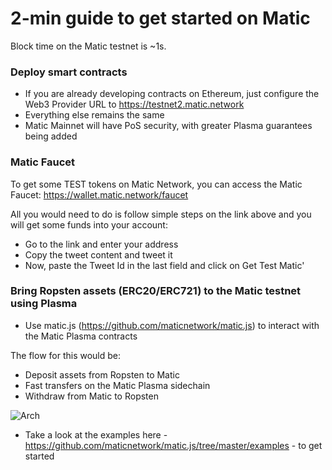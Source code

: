 # 2-min guide to get started on Matic

Block time on the Matic testnet is ~1s.

### Deploy smart contracts

* If you are already developing contracts on Ethereum, just configure the Web3 Provider URL to https://testnet2.matic.network
* Everything else remains the same
* Matic Mainnet will have PoS security, with greater Plasma guarantees being added

### Matic Faucet

To get some TEST tokens on Matic Network, you can access the Matic Faucet: https://wallet.matic.network/faucet

All you would need to do is follow simple steps on the link above and you will get some funds into your account:

* Go to the link and enter your address
* Copy the tweet content and tweet it
* Now, paste the Tweet Id in the last field and click on Get Test Matic'


### Bring Ropsten assets (ERC20/ERC721) to the Matic testnet using Plasma

* Use matic.js (https://github.com/maticnetwork/matic.js) to interact with the Matic Plasma contracts

The flow for this would be:

* Deposit assets from Ropsten to Matic
* Fast transfers on the Matic Plasma sidechain
* Withdraw from Matic to Ropsten

![Arch](/images/matic-workflow-theme.jpg)

* Take a look at the examples here - https://github.com/maticnetwork/matic.js/tree/master/examples - to get started


